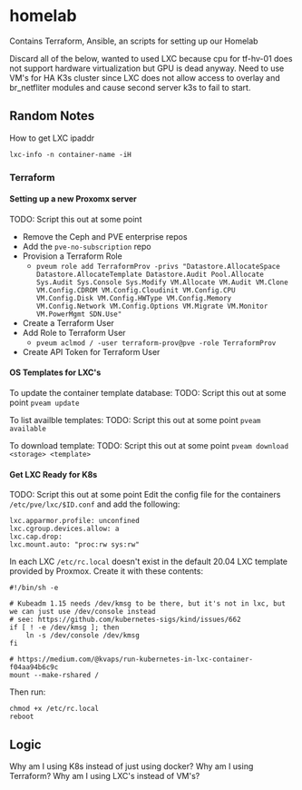 # homelab
Contains Terraform, Ansible, an scripts for setting up our Homelab

Discard all of the below, wanted to used LXC because cpu for tf-hv-01 does not support hardware virtualization but GPU is dead anyway. Need to use VM's for HA K3s cluster since LXC does not allow access to overlay and br_netfliter modules and cause second server k3s to fail to start.

## Random Notes
How to get LXC ipaddr
```
lxc-info -n container-name -iH
```

### Terraform
#### Setting up a new Proxomx server
TODO: Script this out at some point
* Remove the Ceph and PVE enterprise repos
* Add the `pve-no-subscription` repo
* Provision a Terraform Role
  - `pveum role add TerraformProv -privs "Datastore.AllocateSpace Datastore.AllocateTemplate Datastore.Audit Pool.Allocate Sys.Audit Sys.Console Sys.Modify VM.Allocate VM.Audit VM.Clone VM.Config.CDROM VM.Config.Cloudinit VM.Config.CPU VM.Config.Disk VM.Config.HWType VM.Config.Memory VM.Config.Network VM.Config.Options VM.Migrate VM.Monitor VM.PowerMgmt SDN.Use"
`
* Create a Terraform User
* Add Role to Terraform User
  - `pveum aclmod / -user terraform-prov@pve -role TerraformProv`
* Create API Token for Terraform User
#### OS Templates for LXC's

To update the container template database:
TODO: Script this out at some point
`pveam update`

To list availble templates:
TODO: Script this out at some point
`pveam available`

To download template:
TODO: Script this out at some point
`pveam download <storage> <template>`

#### Get LXC Ready for K8s
TODO: Script this out at some point
Edit the config file for the containers `/etc/pve/lxc/$ID.conf` and add the following:

```
lxc.apparmor.profile: unconfined
lxc.cgroup.devices.allow: a
lxc.cap.drop:
lxc.mount.auto: "proc:rw sys:rw"
```
In each LXC `/etc/rc.local` doesn't exist in the default 20.04 LXC template provided by Proxmox. Create it with these contents:

```
#!/bin/sh -e

# Kubeadm 1.15 needs /dev/kmsg to be there, but it's not in lxc, but we can just use /dev/console instead
# see: https://github.com/kubernetes-sigs/kind/issues/662
if [ ! -e /dev/kmsg ]; then
    ln -s /dev/console /dev/kmsg
fi

# https://medium.com/@kvaps/run-kubernetes-in-lxc-container-f04aa94b6c9c
mount --make-rshared /
```

Then run:

```
chmod +x /etc/rc.local
reboot
```
## Logic
Why am I using K8s instead of just using docker?
Why am I using Terraform?
Why am I using LXC's instead of VM's?
